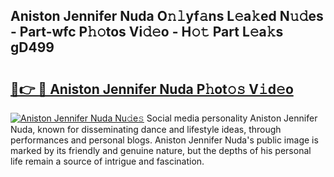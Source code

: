 ## Aniston Jennifer Nuda O𝚗𝚕yf𝚊ns L𝚎a𝚔ed N𝚞𝚍es - Part-wfc P𝚑𝚘tos Vi𝚍𝚎o - H𝚘𝚝 Part L𝚎a𝚔s gD499

# <h2><a href="http://kf4e1ng.oniu.top/?m=Aniston+Jennifer+Nuda">🔗👉 🔴 Aniston Jennifer Nuda P𝚑ot𝚘𝚜 V𝚒d𝚎o</a></h2>

[![Aniston Jennifer Nuda Nu𝚍e𝚜](https://i.imgur.com/0qMVB7G.gif)](http://kf4e1ng.oniu.top/?m=Aniston+Jennifer+Nuda)
Social media personality Aniston Jennifer Nuda, known for disseminating dance and lifestyle ideas, through performances and personal blogs. Aniston Jennifer Nuda's public image is marked by its friendly and genuine nature, but the depths of his personal life remain a source of intrigue and fascination.  
